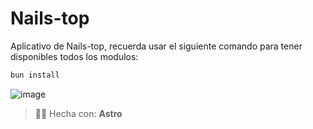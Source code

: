 # Nails-top

Aplicativo de Nails-top, recuerda usar el siguiente comando para tener disponibles todos los modulos:
```sh
bun install
```

![image](https://github.com/Mat0wa3/Nails-top/assets/67017891/1f859dca-a860-48df-a0de-550edf4cd440)


> 🧑‍🚀 Hecha con: **Astro**